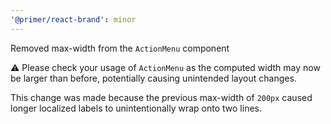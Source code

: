 ```yaml
---
'@primer/react-brand': minor
---
```


Removed max-width from the `ActionMenu` component

⚠️ Please check your usage of `ActionMenu` as the computed width may now be larger than before, potentially causing unintended layout changes.

This change was made because the previous max-width of `200px` caused longer localized labels to unintentionally wrap onto two lines.

